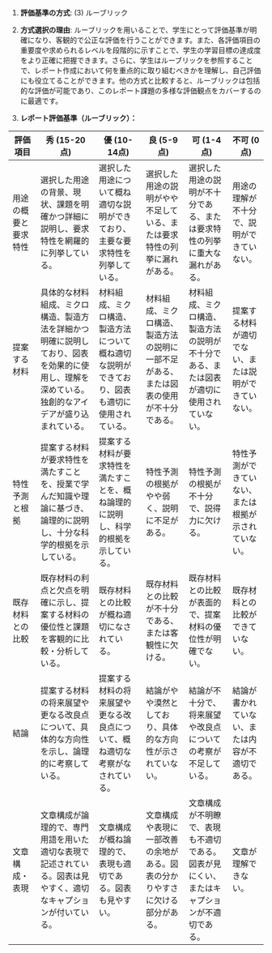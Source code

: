 1. **評価基準の方式**: (3) ルーブリック

2. **方式選択の理由**: ルーブリックを用いることで、学生にとって評価基準が明確になり、客観的で公正な評価を行うことができます。また、各評価項目の重要度や求められるレベルを段階的に示すことで、学生の学習目標の達成度をより正確に把握できます。さらに、学生はルーブリックを参照することで、レポート作成において何を重点的に取り組むべきかを理解し、自己評価にも役立てることができます。他の方式と比較すると、ルーブリックは包括的な評価が可能であり、このレポート課題の多様な評価観点をカバーするのに最適です。

3. **レポート評価基準（ルーブリック）：**

| 評価項目 | 秀 (15-20点) | 優 (10-14点) | 良 (5-9点) | 可 (1-4点) | 不可 (0点) |
|---|---|---|---|---|---|
| 用途の概要と要求特性 | 選択した用途の背景、現状、課題を明確かつ詳細に説明し、要求特性を網羅的に列挙している。 | 選択した用途について概ね適切な説明ができており、主要な要求特性を列挙している。 | 選択した用途の説明がやや不足している、または要求特性の列挙に漏れがある。 | 選択した用途の説明が不十分である、または要求特性の列挙に重大な漏れがある。 | 用途の理解が不十分で、説明ができていない。 |
| 提案する材料 | 具体的な材料組成、ミクロ構造、製造方法を詳細かつ明確に説明しており、図表を効果的に使用し、理解を深めている。独創的なアイデアが盛り込まれている。 | 材料組成、ミクロ構造、製造方法について概ね適切な説明ができており、図表も適切に使用されている。 | 材料組成、ミクロ構造、製造方法の説明に一部不足がある、または図表の使用が不十分である。 | 材料組成、ミクロ構造、製造方法の説明が不十分である、または図表が適切に使用されていない。 | 提案する材料が適切でない、または説明ができていない。 |
| 特性予測と根拠 | 提案する材料が要求特性を満たすことを、授業で学んだ知識や理論に基づき、論理的に説明し、十分な科学的根拠を示している。 | 提案する材料が要求特性を満たすことを、概ね論理的に説明し、科学的根拠を示している。 | 特性予測の根拠がやや弱く、説明に不足がある。 | 特性予測の根拠が不十分で、説得力に欠ける。 | 特性予測ができていない、または根拠が示されていない。 |
| 既存材料との比較 | 既存材料の利点と欠点を明確に示し、提案する材料の優位性と課題を客観的に比較・分析している。 | 既存材料との比較が概ね適切になされている。 | 既存材料との比較が不十分である、または客観性に欠ける。 | 既存材料との比較が表面的で、提案材料の優位性が明確でない。 | 既存材料との比較ができていない。 |
| 結論 | 提案する材料の将来展望や更なる改良点について、具体的な方向性を示し、論理的に考察している。 | 提案する材料の将来展望や更なる改良点について、概ね適切な考察がなされている。 | 結論がやや漠然としており、具体的な方向性が示されていない。 | 結論が不十分で、将来展望や改良点についての考察が不足している。 | 結論が書かれていない、または内容が不適切である。 |
| 文章構成・表現 | 文章構成が論理的で、専門用語を用いた適切な表現で記述されている。図表は見やすく、適切なキャプションが付いている。 | 文章構成が概ね論理的で、表現も適切である。図表も見やすい。 | 文章構成や表現に一部改善の余地がある。図表の分かりやすさに欠ける部分がある。 | 文章構成が不明瞭で、表現も不適切である。図表が見にくい、またはキャプションが不適切である。 | 文章が理解できない。 |


